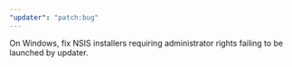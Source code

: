 ```yaml
---
"updater": "patch:bug"
---
```


On Windows, fix NSIS installers requiring administrator rights failing to be launched by updater.

